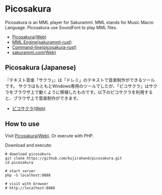 # Picosakura

Picosakura is an MML player for Sakuramml.
MML stands for Music Macro Language.
Picosakura use SoundFont to play MML files.

- [Picosakura(Web)](https://sakuramml.com/picosakura/index.php)
- [MML Engine(sakuramml-rust)](https://github.com/kujirahand/sakuramml-rust)
- [Command-line(picosakura-rust)](https://github.com/kujirahand/picosakura-rust)
- [sakuramml.com(Web)](https://sakuramml.com)

## Picosakura (Japanese)

『テキスト音楽「サクラ」』は「ドレミ」のテキストで音楽制作ができるツールです。
サクラはもともとWindows専用のツールでしたが、「ピコサクラ」はサクラをブラウザ上で動くように移植したものです。以下のピコサクラを利用すると、ブラウザ上で音楽制作ができます。

- [ピコサクラ(Web)](https://sakuramml.com/picosakura/index.php)

## How to use

Visit [Picosakura(Web)](https://sakuramml.com/picosakura/index.php), 
Or execute with PHP.

Download and execute:

```
# download picosakura
git clone https://github.com/kujirahand/picosakura.git
cd picosakura

# start server
php -S localhost:8888

# visit with browser
# http://localhost:8888
```

